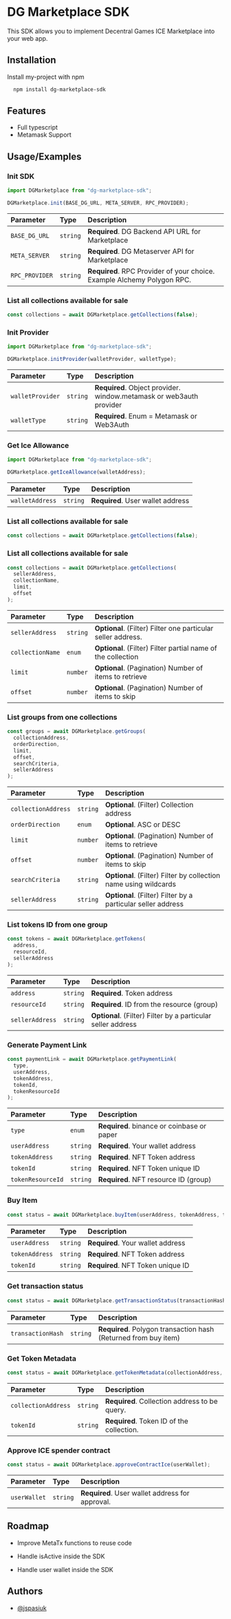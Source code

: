 # DG Marketplace SDK

This SDK allows you to implement Decentral Games ICE Marketplace into your web app.

## Installation

Install my-project with npm

```bash
  npm install dg-marketplace-sdk
```

## Features

- Full typescript
- Metamask Support

## Usage/Examples

### Init SDK

```javascript
import DGMarketplace from "dg-marketplace-sdk";

DGMarketplace.init(BASE_DG_URL, META_SERVER, RPC_PROVIDER);
```

| Parameter      | Type     | Description                                                             |
| :------------- | :------- | :---------------------------------------------------------------------- |
| `BASE_DG_URL`  | `string` | **Required**. DG Backend API URL for Marketplace                        |
| `META_SERVER`  | `string` | **Required**. DG Metaserver API for Marketplace                         |
| `RPC_PROVIDER` | `string` | **Required**. RPC Provider of your choice. Example Alchemy Polygon RPC. |

### List all collections available for sale

```javascript
const collections = await DGMarketplace.getCollections(false);
```

### Init Provider

```javascript
import DGMarketplace from "dg-marketplace-sdk";

DGMarketplace.initProvider(walletProvider, walletType);
```

| Parameter        | Type     | Description                                                         |
| :--------------- | :------- | :------------------------------------------------------------------ |
| `walletProvider` | `string` | **Required**. Object provider. window.metamask or web3auth provider |
| `walletType`     | `string` | **Required**. Enum = Metamask or Web3Auth                           |

### Get Ice Allowance

```javascript
import DGMarketplace from "dg-marketplace-sdk";

DGMarketplace.getIceAllowance(walletAddress);
```

| Parameter       | Type     | Description                       |
| :-------------- | :------- | :-------------------------------- |
| `walletAddress` | `string` | **Required**. User wallet address |

### List all collections available for sale

```javascript
const collections = await DGMarketplace.getCollections(false);
```

### List all collections available for sale

```javascript
const collections = await DGMarketplace.getCollections(
  sellerAddress,
  collectionName,
  limit,
  offset
);
```

| Parameter        | Type     | Description                                                  |
| :--------------- | :------- | :----------------------------------------------------------- |
| `sellerAddress`  | `string` | **Optional**. (Filter) Filter one particular seller address. |
| `collectionName` | `enum`   | **Optional**. (Filter) Filter partial name of the collection |
| `limit`          | `number` | **Optional**. (Pagination) Number of items to retrieve       |
| `offset`         | `number` | **Optional**. (Pagination) Number of items to skip           |

### List groups from one collections

```javascript
const groups = await DGMarketplace.getGroups(
  collectionAddress,
  orderDirection,
  limit,
  offset,
  searchCriteria,
  sellerAddress
);
```

| Parameter           | Type     | Description                                                      |
| :------------------ | :------- | :--------------------------------------------------------------- |
| `collectionAddress` | `string` | **Optional**. (Filter) Collection address                        |
| `orderDirection`    | `enum`   | **Optional**. ASC or DESC                                        |
| `limit`             | `number` | **Optional**. (Pagination) Number of items to retrieve           |
| `offset`            | `number` | **Optional**. (Pagination) Number of items to skip               |
| `searchCriteria`    | `string` | **Optional**. (Filter) Filter by collection name using wildcards |
| `sellerAddress`     | `string` | **Optional**. (Filter) Filter by a particular seller address     |

### List tokens ID from one group

```javascript
const tokens = await DGMarketplace.getTokens(
  address,
  resourceId,
  sellerAddress
);
```

| Parameter       | Type     | Description                                                  |
| :-------------- | :------- | :----------------------------------------------------------- |
| `address`       | `string` | **Required**. Token address                                  |
| `resourceId`    | `string` | **Required**. ID from the resource (group)                   |
| `sellerAddress` | `string` | **Optional**. (Filter) Filter by a particular seller address |

### Generate Payment Link

```javascript
const paymentLink = await DGMarketplace.getPaymentLink(
  type,
  userAddress,
  tokenAddress,
  tokenId,
  tokenResourceId
);
```

| Parameter         | Type     | Description                                |
| :---------------- | :------- | :----------------------------------------- |
| `type`            | `enum`   | **Required**. binance or coinbase or paper |
| `userAddress`     | `string` | **Required**. Your wallet address          |
| `tokenAddress`    | `string` | **Required**. NFT Token address            |
| `tokenId`         | `string` | **Required**. NFT Token unique ID          |
| `tokenResourceId` | `string` | **Required**. NFT resource ID (group)      |

### Buy Item

```javascript
const status = await DGMarketplace.buyItem(userAddress, tokenAddress, tokenId);
```

| Parameter      | Type     | Description                       |
| :------------- | :------- | :-------------------------------- |
| `userAddress`  | `string` | **Required**. Your wallet address |
| `tokenAddress` | `string` | **Required**. NFT Token address   |
| `tokenId`      | `string` | **Required**. NFT Token unique ID |

### Get transaction status

```javascript
const status = await DGMarketplace.getTransactionStatus(transactionHash);
```

| Parameter         | Type     | Description                                                     |
| :---------------- | :------- | :-------------------------------------------------------------- |
| `transactionHash` | `string` | **Required**. Polygon transaction hash (Returned from buy item) |

### Get Token Metadata

```javascript
const status = await DGMarketplace.getTokenMetadata(collectionAddress, tokenId);
```

| Parameter           | Type     | Description                                   |
| :------------------ | :------- | :-------------------------------------------- |
| `collectionAddress` | `string` | **Required**. Collection address to be query. |
| `tokenId`           | `string` | **Required**. Token ID of the collection.     |

### Approve ICE spender contract

```javascript
const status = await DGMarketplace.approveContractIce(userWallet);
```

| Parameter    | Type     | Description                                     |
| :----------- | :------- | :---------------------------------------------- |
| `userWallet` | `string` | **Required**. User wallet address for approval. |

## Roadmap

- Improve MetaTx functions to reuse code

- Handle isActive inside the SDK

- Handle user wallet inside the SDK

## Authors

- [@jspasiuk](https://www.github.com/jspasiuk)
